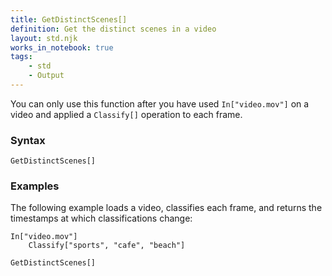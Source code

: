 ```yaml
---
title: GetDistinctScenes[]
definition: Get the distinct scenes in a video
layout: std.njk
works_in_notebook: true
tags:
    - std
    - Output
---
```


You can only use this function after you have used `In["video.mov"]` on a video and applied a `Classify[]` operation to each frame.

### Syntax

```
GetDistinctScenes[]
```

### Examples

The following example loads a video, classifies each frame, and returns the timestamps at which classifications change:

```
In["video.mov"]
    Classify["sports", "cafe", "beach"]

GetDistinctScenes[]
```
